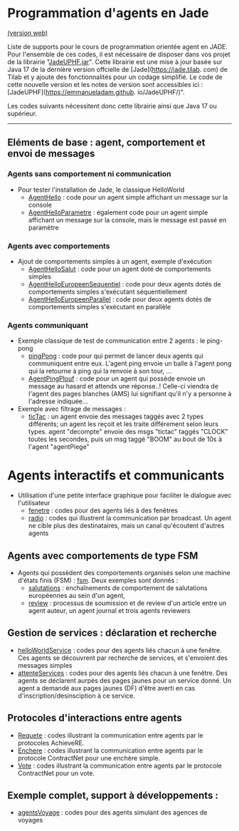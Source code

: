 <meta name="description" content="Programmation multi-agent en Java : utilisation d'une version actualisée de la plateforme Jade. Support au tutoriel de jade portant sur : la communication, les protocoles, les votes, la recherche de services, les comportements simples et complexes" />

# Programmation d'agents en Jade

[(version web)](https://emmanueladam.github.io/jade/)

Liste de supports pour le cours de programmation orientée agent en JADE. 
Pour l'ensemble de ces codes, il est nécessaire de disposer dans vos projet de la librairie "[JadeUPHF.jar](https://github.com/EmmanuelADAM/JadeUPHF/blob/master/JadeUPHF.jar)". 
Cette librairie est une mise à jour basée sur Java 17 de la dernière version offcielle de [Jade](https://jade.tilab.
com) de Tilab et y ajoute des fonctionnalités pour un codage simplifié.
Le code de cette nouvelle version et les notes de version sont accessibles ici : [JadeUPHF](https://emmanueladam.github.
io/JadeUPHF/)".

Les codes suivants nécessitent donc cette librairie ainsi que Java 17 ou supérieur.

----

## Eléments de base : agent, comportement et envoi de messages

### Agents sans comportement ni communication

- Pour tester l'installation de Jade, le classique HelloWorld
    - [AgentHello](https://github.com/EmmanuelADAM/jade/blob/master/helloworldSolo/AgentHello.java) : code pour un agent
      simple affichant un message sur la console
    - [AgentHelloParametre](https://github.com/EmmanuelADAM/jade/blob/master/helloworldSolo/AgentHelloParametre.java) :
      également code pour un agent simple affichant un message sur la console, mais le message est passé en paramètre

### Agents avec comportements

- Ajout de comportements simples à un agent, exemple d'exécution
    - [AgentHelloSalut](https://github.com/EmmanuelADAM/jade/blob/master/testComportement) : code pour un agent doté de
      comportements simples
    - [AgentHelloEuropeenSequentiel](https://github.com/EmmanuelADAM/jade/blob/master/testComportement) : code pour deux
      agents dotés de comportements simples s'exécutant séquentiellement
    - [AgentHelloEuropeenParallel](https://github.com/EmmanuelADAM/jade/blob/master/testComportement) : code pour deux
      agents dotés de comportements simples s'exécutant en parallèle

### Agents communiquant

- Exemple classique de test de communication entre 2 agents : le ping-pong
    - [pingPong](https://github.com/EmmanuelADAM/jade/blob/master/pingPong) : code pour qui permet de lancer deux agents
      qui communiquent entre eux. L'agent ping envoie un balle à l'agent pong qui la retourne à ping qui la renvoie à
      son tour, ...
    - [AgentPingPlouf](https://github.com/EmmanuelADAM/jade/tree/master/pingPlouf) : code pour un agent qui
  possède envoie un message au hasard et attends une réponse..! Celle-ci viendra de l'agent des pages blanches (AMS) lui signifiant qu'il n'y a personne à l'adresse indiquée...
- Exemple avec filtrage de messages :
    - [ticTac](https://github.com/EmmanuelADAM/jade/tree/master/ticTac) : un agent envoie des messages taggés avec 2
  types différents; un agent les reçoit et les traite différement selon leurs types. agent "decompte" envoie des
  msgs "tictac" taggés "CLOCK" toutes les secondes, puis un msg taggé "BOOM" au bout de 10s à l'agent "agentPiege"

# Agents interactifs et communicants

- Utilisation d'une petite interface graphique pour faciliter le dialogue avec l'utilisateur
    - [fenetre](https://github.com/EmmanuelADAM/jade/tree/master/fenetre) : codes pour des agents liés à des fenêtres
    - [radio](https://github.com/EmmanuelADAM/jade/tree/master/radio) : codes qui illustrent la communication par
      broadcast. Un agent ne cible plus des destinataires, mais un canal qu'écoutent d'autres agents

## Agents avec comportements de type FSM

- Agents qui possèdent des comportements organisés selon une machine d'états finis (FSM)  : [fsm](https://github.com/EmmanuelADAM/jade/tree/master/fsm). 
Deux exemples sont donnés : 
  - [salutations](https://github.com/EmmanuelADAM/jade/tree/master/fsm/salutations) : enchaînements de comportement de salutations européennes au sein d'un agent,
  - [review](https://github.com/EmmanuelADAM/jade/tree/master/fsm/review) : processus de soumission et de review d'un article entre un agent auteur, un agent journal et trois agents reviewers

## Gestion de services : déclaration et recherche

- [helloWorldService](https://github.com/EmmanuelADAM/jade/tree/master/helloWorldService) : codes pour des agents liés
  chacun à une fenêtre. Ces agents se découvrent par recherche de services, et s'envoient des messages simples
- [attenteServices](https://github.com/EmmanuelADAM/jade/tree/master/attenteServices) : codes pour des agents liés
  chacun à une fenêtre. Des agents se déclarent aurpès des pages jaunes pour un service donné. 
  Un agent a demandé aux pages jaunes (DF) d'être averti en cas d'inscription/desinsciption à ce service.

## Protocoles d'interactions entre agents

- [Requete](https://github.com/EmmanuelADAM/jade/tree/master/protocoles/requetes) : codes illustrant la communication
  entre agents par le protocoles AchieveRE.
- [Enchere](https://github.com/EmmanuelADAM/jade/tree/master/protocoles/anglaisesscellees) : codes illustrant la
  communication entre agents par le protocole ContractNet pour une enchère simple.
- [Vote](https://github.com/EmmanuelADAM/jade/tree/master/protocoles/voteBorda) : codes illustrant la communication
  entre agents par le protocole ContractNet pour un vote.

## Exemple complet, support à développements :

- [agentsVoyage](https://github.com/EmmanuelADAM/jade/tree/master/agencesVoyages) : codes pour des agents simulant des
  agences de voyages
